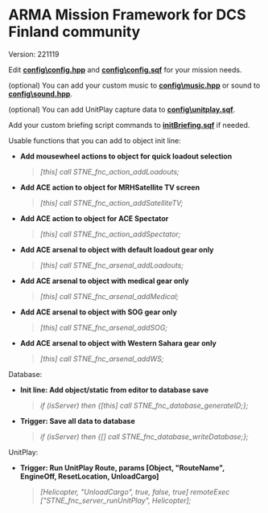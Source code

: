 # ARMA Mission Framework for DCS Finland community

Version: 221119

Edit [**config\config.hpp**](config/config.hpp) and [**config\config.sqf**](config/config.sqf) for your mission needs.

(optional) You can add your custom music to [**config\music.hpp**](config/music.hpp) or sound to [**config\sound.hpp**](config/sound.hpp).

(optional) You can add UnitPlay capture data to [**config\unitplay.sqf**](config/unitplay.sqf).

Add your custom briefing script commands to [**initBriefing.sqf**](initBriefing.sqf) if needed.

Usable functions that you can add to object init line:
- **Add mousewheel actions to object for quick loadout selection**
  >*[this] call STNE_fnc_action_addLoadouts;*
- **Add ACE action to object for MRHSatellite TV screen**
  >*[this] call STNE_fnc_action_addSatelliteTV;*
- **Add ACE action to object for ACE Spectator**
  >*[this] call STNE_fnc_action_addSpectator;*
- **Add ACE arsenal to object with default loadout gear only**
  >*[this] call STNE_fnc_arsenal_addLoadouts;*
- **Add ACE arsenal to object with medical gear only**
  >*[this] call STNE_fnc_arsenal_addMedical;*
- **Add ACE arsenal to object with SOG gear only**
  >*[this] call STNE_fnc_arsenal_addSOG;*
- **Add ACE arsenal to object with Western Sahara gear only**
  >*[this] call STNE_fnc_arsenal_addWS;*

Database:
- **Init line: Add object/static from editor to database save**
  >*if (isServer) then {[this] call STNE_fnc_database_generateID;};*
- **Trigger: Save all data to database**
  >*if (isServer) then {[] call STNE_fnc_database_writeDatabase;};*

UnitPlay:
- **Trigger: Run UnitPlay Route, params [Object, "RouteName", EngineOff, ResetLocation, UnloadCargo]**
  >*[Helicopter, "UnloadCargo", true, false, true] remoteExec ["STNE_fnc_server_runUnitPlay", Helicopter];*
